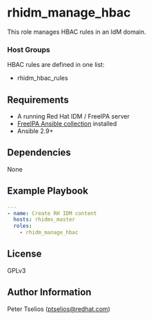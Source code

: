 # rhidm_manage_hbac

This role manages HBAC rules in an IdM domain.

### Host Groups

HBAC rules are defined in one list: 

* rhidm_hbac_rules

## Requirements

* A running Red Hat IDM / FreeIPA server
* [FreeIPA Ansible collection](https://github.com/freeipa/ansible-freeipa) installed
* Ansible 2.9+

## Dependencies

None

## Example Playbook

```yaml
---
- name: Create RH IDM content
  hosts: rhidms_master
  roles:
    - rhidm_manage_hbac
```

## License
GPLv3

## Author Information 
Peter Tselios (ptselios@redhat.com)
